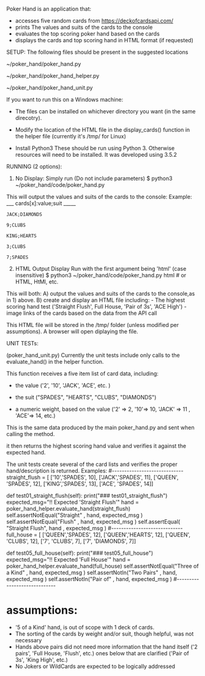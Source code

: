 Poker Hand is an application that:

- accesses five random cards from https://deckofcardsapi.com/
- prints The values and suits of the cards to the console
- evaluates the top scoring poker hand based on the cards
- displays the cards and top scoring hand in HTML format (if requested)


SETUP:
The following files should be present in the suggested locations

~/poker_hand/poker_hand.py

~/poker_hand/poker_hand_helper.py

~/poker_hand/poker_hand_unit.py

If you want to run this on a Windows machine:
- The files can be installed on whichever directory you want (in the same direcotry).
- Modify the location of the HTML file in the display_cards() function in the helper file (currently it's /tmp/ for Linux)

- Install Python3
These should be run using Python 3.  Otherwise resources will need to be installed.
It was developed using 3.5.2


RUNNING (2 options):
1) No Display:
	Simply run (Do not include parameters)
	$ python3 ~/poker_hand/code/poker_hand.py

This will output the values and suits of the cards to the console:
Example:
	___ cards[x]:value;suit _____

	JACK;DIAMONDS

	9;CLUBS

	KING;HEARTS

	3;CLUBS

	7;SPADES


2) HTML Output Display
Run with the first argument being 'html' (case insensitive)
$ python3 ~/poker_hand/code/poker_hand.py html # or HTML, HtMl, etc.

This will both:
	A) output the values and suits of the cards to the console,as in 1) above.
	B) create and display an HTML file including:
	- The highest scoring hand test ('Straight Flush', Full House, 'Pair of 3s', 'ACE High')
	- image links of the cards based on the data from the API call

This HTML file will be stored in the /tmp/ folder (unless modified per assumptions).  A browser will open diplaying the file.


UNIT TESTs:

(poker_hand_unit.py)
Currently the unit tests include only calls to the evaluate_hand() in the helper function.

This function receives a five item list of card data, including:
- the value ('2', '10', 'JACK', 'ACE', etc. )

- the suit ("SPADES", "HEARTS", "CLUBS", "DIAMONDS")

- a numeric weight, based on the value ('2' => 2, '10'=> 10, 'JACK' => 11 , 'ACE'=> 14, etc.)

This is the same data produced by the main poker_hand.py and sent when calling the method.

it then returns the highest scoring hand value and verifies it against the expected hand.

The unit tests create several of the card lists and verifies the proper hand/description is returned.
Examples:
#-----------------------------
straight_flush = [
['10','SPADES', 10], ['JACK','SPADES', 11], ['QUEEN', 'SPADES', 12],
['KING','SPADES', 13], ['ACE', 'SPADES', 14]]

def test01_straight_flush(self):
	print("### test01_straight_flush")
        expected_msg="!! Expected 'Straight Flush'"
        hand = poker_hand_helper.evaluate_hand(straight_flush)
        self.assertNotEqual("Straight" , hand, expected_msg )
        self.assertNotEqual("Flush" , hand, expected_msg )
        self.assertEqual( "Straight Flush", hand , expected_msg )
#-----------------------------
full_house = [
['QUEEN','SPADES', 12], ['QUEEN','HEARTS', 12], ['QUEEN', 'CLUBS', 12],
['7', 'CLUBS', 7], ['7', 'DIAMONDS', 7]]

def test05_full_house(self):
	print("### test05_full_house")
        expected_msg="!! Expected 'Full House'"
        hand = poker_hand_helper.evaluate_hand(full_house)
        self.assertNotEqual("Three of a Kind" , hand, expected_msg )
        self.assertNotIn("Two Pairs" , hand, expected_msg )
        self.assertNotIn("Pair of" , hand, expected_msg )
#-----------------------------


# assumptions:
- '5 of a Kind' hand, is out of scope with 1 deck of cards.
- The sorting of the cards by weight and/or suit, though helpful, was not necessary
- Hands above pairs did not need more information that the hand itself ('2 pairs', 'Full House, 'Flush', etc.)
  ones below that are clarified ('Pair of 3s', 'King High', etc.)
- No Jokers or WildCards are expected to be logically addressed
